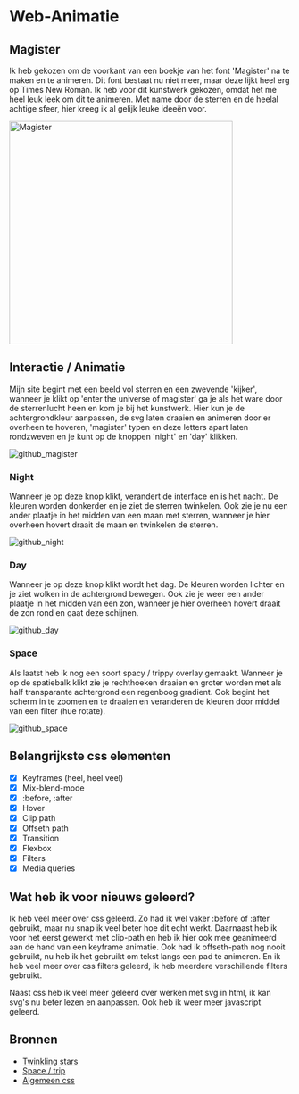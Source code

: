 # Web-Animatie

## Magister
Ik heb gekozen om de voorkant van een boekje van het font 'Magister' na te maken en te animeren. Dit font bestaat nu niet meer, maar deze lijkt heel erg op Times New Roman. Ik heb voor dit kunstwerk gekozen, omdat het me heel leuk leek om dit te animeren. Met name door de sterren en de heelal achtige sfeer, hier kreeg ik al gelijk leuke ideeën voor. 

<img width="400" alt="Magister" src="https://user-images.githubusercontent.com/43337685/82755869-ce6c7d00-9dd6-11ea-83f5-4dad5b305aa6.jpg">

## Interactie / Animatie
Mijn site begint met een beeld vol sterren en een zwevende 'kijker', wanneer je klikt op 'enter the universe of magister' ga je als het ware door de sterrenlucht heen en kom je bij het kunstwerk. Hier kun je de achtergrondkleur aanpassen, de svg laten draaien en animeren door er overheen te hoveren, 'magister' typen en deze letters apart laten rondzweven en je kunt op de knoppen 'night' en 'day' klikken. 

![github_magister](https://user-images.githubusercontent.com/43337685/82755856-b694f900-9dd6-11ea-8281-4edeb0049152.gif)

### Night
Wanneer je op deze knop klikt, verandert de interface en is het nacht. De kleuren worden donkerder en je ziet de sterren twinkelen. Ook zie je nu een ander plaatje in het midden van een maan met sterren, wanneer je hier overheen hovert draait de maan en twinkelen de sterren. 

![github_night](https://user-images.githubusercontent.com/43337685/82755871-d1676d80-9dd6-11ea-8a5a-c0c4ae2a563e.gif)

### Day
Wanneer je op deze knop klikt wordt het dag. De kleuren worden lichter en je ziet wolken in de achtergrond bewegen. Ook zie je weer een ander plaatje in het midden van een zon, wanneer je hier overheen hovert draait de zon rond en gaat deze schijnen.

![github_day](https://user-images.githubusercontent.com/43337685/82755849-a715b000-9dd6-11ea-8c92-4aa1e388b9ba.gif)

### Space
Als laatst heb ik nog een soort spacy / trippy overlay gemaakt. Wanneer je op de spatiebalk klikt zie je rechthoeken draaien en groter worden met als half transparante achtergrond een regenboog gradient. Ook begint het scherm in te zoomen en te draaien en veranderen de kleuren door middel van een filter (hue rotate). 

![github_space](https://user-images.githubusercontent.com/43337685/82755872-d3313100-9dd6-11ea-9348-b1ffb02dc60d.gif)

## Belangrijkste css elementen
- [x] Keyframes (heel, heel veel)
- [x] Mix-blend-mode
- [x] :before, :after
- [x] Hover
- [x] Clip path
- [x] Offseth path
- [x] Transition
- [x] Flexbox
- [x] Filters
- [x] Media queries

## Wat heb ik voor nieuws geleerd?
Ik heb veel meer over css geleerd. Zo had ik wel vaker :before of :after gebruikt, maar nu snap ik veel beter hoe dit echt werkt. Daarnaast heb ik voor het eerst gewerkt met clip-path en heb ik hier ook mee geanimeerd aan de hand van een keyframe animatie. Ook had ik offseth-path nog nooit gebruikt, nu heb ik het gebruikt om tekst langs een pad te animeren. En ik heb veel meer over css filters geleerd, ik heb meerdere verschillende filters gebruikt. 

Naast css heb ik veel meer geleerd over werken met svg in html, ik kan svg's nu beter lezen en aanpassen. Ook heb ik weer meer javascript geleerd. 

## Bronnen
* [Twinkling stars](https://stackoverflow.com/questions/35588267/css-twinkling-stars)
* [Space / trip](https://codepen.io/RedGlove/pen/pmOYqz)
* [Algemeen css](https://css-tricks.com/)
